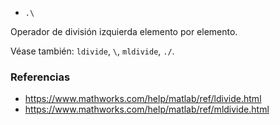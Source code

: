 * `.\`

Operador de división izquierda elemento por elemento.

Véase también: `ldivide`, `\`, `mldivide`, `./`.

### Referencias

* https://www.mathworks.com/help/matlab/ref/ldivide.html
* https://www.mathworks.com/help/matlab/ref/mldivide.html
